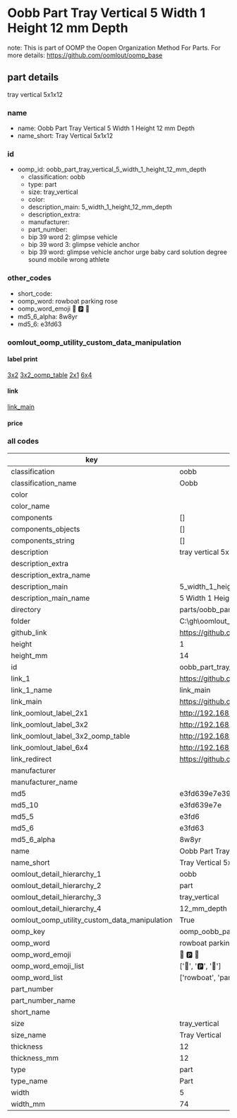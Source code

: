 # Oobb Part Tray Vertical 5 Width 1 Height 12 mm Depth  

note: This is part of OOMP the Oopen Organization Method For Parts. For more details: https://github.com/oomlout/oomp_base

##  part details
  



tray vertical 5x1x12



### name
* name: Oobb Part Tray Vertical 5 Width 1 Height 12 mm Depth
* name_short: Tray Vertical 5x1x12 
### id
* oomp_id: oobb_part_tray_vertical_5_width_1_height_12_mm_depth
  * classification: oobb
  * type: part
  * size: tray_vertical
  * color: 
  * description_main: 5_width_1_height_12_mm_depth
  * description_extra: 
  * manufacturer: 
  * part_number: 
  * bip 39 word 2: glimpse vehicle
  * bip 39 word 3: glimpse vehicle anchor
  * bip 39 word: glimpse vehicle anchor urge baby card solution degree sound mobile wrong athlete

### other_codes
* short_code: 
* oomp_word: rowboat parking rose
* oomp_word_emoji :rowboat: :parking: :rose:
* md5_6_alpha: 8w8yr
* md5_6: e3fd63






### oomlout_oomp_utility_custom_data_manipulation
#### label print
[3x2](http://192.168.1.245:1112/?label=oomp%208w8yr)
[3x2_oomp_table](http://192.168.1.108:1112/?label=oomp%208w8yr)
[2x1](http://192.168.1.242:1112/?label=oomp%208w8yr)
[6x4](http://192.168.1.55:1112/?label=oomp%208w8yr)    

#### link

[link_main](https://github.com/oomlout/oomlout_oobb_version_4_generated_parts/tree/main/navigation_oomp/oobb/part/tray_vertical/5_width_1_height_12_mm_depth/part)                              

#### price







### all codes 
| key | value |  
| --- | --- |  
| classification | oobb |  
| classification_name | Oobb |  
| color |  |  
| color_name |  |  
| components | [] |  
| components_objects | [] |  
| components_string | [] |  
| description | tray vertical 5x1x12 |  
| description_extra |  |  
| description_extra_name |  |  
| description_main | 5_width_1_height_12_mm_depth |  
| description_main_name | 5 Width 1 Height 12 mm Depth |  
| directory | parts/oobb_part_tray_vertical_5_width_1_height_12_mm_depth |  
| folder | C:\gh\oomlout_oobb_version_4_generated_parts\parts\oobb_part_tray_vertical_5_width_1_height_12_mm_depth |  
| github_link | https://github.com/oomlout/oomlout_oomp_part_src/tree/main/parts/oobb_part_tray_vertical_5_width_1_height_12_mm_depth |  
| height | 1 |  
| height_mm | 14 |  
| id | oobb_part_tray_vertical_5_width_1_height_12_mm_depth |  
| link_1 | https://github.com/oomlout/oomlout_oobb_version_4_generated_parts/tree/main/navigation_oomp/oobb/part/tray_vertical/5_width_1_height_12_mm_depth/part |  
| link_1_name | link_main |  
| link_main | https://github.com/oomlout/oomlout_oobb_version_4_generated_parts/tree/main/navigation_oomp/oobb/part/tray_vertical/5_width_1_height_12_mm_depth/part |  
| link_oomlout_label_2x1 | http://192.168.1.242:1112/?label=oomp%208w8yr |  
| link_oomlout_label_3x2 | http://192.168.1.245:1112/?label=oomp%208w8yr |  
| link_oomlout_label_3x2_oomp_table | http://192.168.1.108:1112/?label=oomp%208w8yr |  
| link_oomlout_label_6x4 | http://192.168.1.55:1112/?label=oomp%208w8yr |  
| link_redirect | https://github.com/oomlout/oomlout_oobb_version_4_generated_parts/tree/main/parts/oobb_tray_vertical_05_01_12 |  
| manufacturer |  |  
| manufacturer_name |  |  
| md5 | e3fd639e7e39d9d88a088ef610fc7b19 |  
| md5_10 | e3fd639e7e |  
| md5_5 | e3fd6 |  
| md5_6 | e3fd63 |  
| md5_6_alpha | 8w8yr |  
| name | Oobb Part Tray Vertical 5 Width 1 Height 12 mm Depth |  
| name_short | Tray Vertical 5x1x12  |  
| oomlout_detail_hierarchy_1 | oobb |  
| oomlout_detail_hierarchy_2 | part |  
| oomlout_detail_hierarchy_3 | tray_vertical |  
| oomlout_detail_hierarchy_4 | 12_mm_depth |  
| oomlout_oomp_utility_custom_data_manipulation | True |  
| oomp_key | oomp_oobb_part_tray_vertical_5_width_1_height_12_mm_depth |  
| oomp_word | rowboat parking rose |  
| oomp_word_emoji | :rowboat: :parking: :rose: |  
| oomp_word_emoji_list | [':rowboat:', ':parking:', ':rose:'] |  
| oomp_word_list | ['rowboat', 'parking', 'rose'] |  
| part_number |  |  
| part_number_name |  |  
| short_name |  |  
| size | tray_vertical |  
| size_name | Tray Vertical |  
| thickness | 12 |  
| thickness_mm | 12 |  
| type | part |  
| type_name | Part |  
| width | 5 |  
| width_mm | 74 |  
